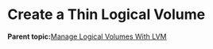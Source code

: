 <!--
SPDX-FileCopyrightText: 2023,2024 Oracle and/or its affiliates.
SPDX-License-Identifier: CC-BY-SA-4.0
-->
# Create a Thin Logical Volume

**Parent topic:**[Manage Logical Volumes With LVM](../topics/cockpit-lvm.md)

